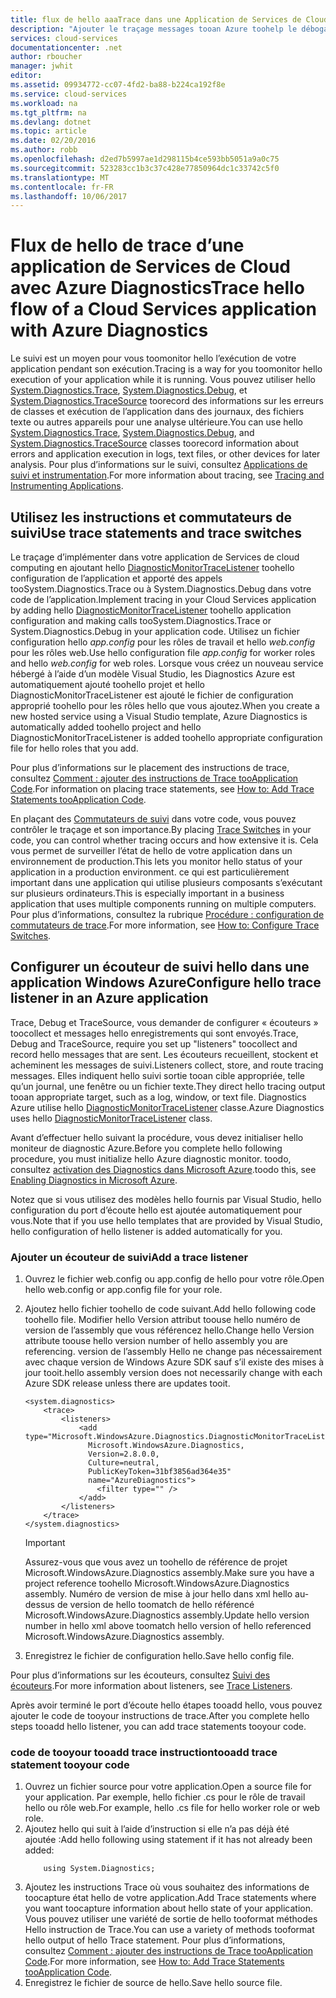```yaml
---
title: flux de hello aaaTrace dans une Application de Services de Cloud avec Azure Diagnostics | Documents Microsoft
description: "Ajouter le traçage messages tooan Azure toohelp le débogage des applications, mesurer les performances, analyse, analyse du trafic et bien plus encore."
services: cloud-services
documentationcenter: .net
author: rboucher
manager: jwhit
editor: 
ms.assetid: 09934772-cc07-4fd2-ba88-b224ca192f8e
ms.service: cloud-services
ms.workload: na
ms.tgt_pltfrm: na
ms.devlang: dotnet
ms.topic: article
ms.date: 02/20/2016
ms.author: robb
ms.openlocfilehash: d2ed7b5997ae1d298115b4ce593bb5051a9a0c75
ms.sourcegitcommit: 523283cc1b3c37c428e77850964dc1c33742c5f0
ms.translationtype: MT
ms.contentlocale: fr-FR
ms.lasthandoff: 10/06/2017
---
```

# <a name="trace-hello-flow-of-a-cloud-services-application-with-azure-diagnostics"></a><span data-ttu-id="acddf-103">Flux de hello de trace d’une application de Services de Cloud avec Azure Diagnostics</span><span class="sxs-lookup"><span data-stu-id="acddf-103">Trace hello flow of a Cloud Services application with Azure Diagnostics</span></span>
<span data-ttu-id="acddf-104">Le suivi est un moyen pour vous toomonitor hello l’exécution de votre application pendant son exécution.</span><span class="sxs-lookup"><span data-stu-id="acddf-104">Tracing is a way for you toomonitor hello execution of your application while it is running.</span></span> <span data-ttu-id="acddf-105">Vous pouvez utiliser hello [System.Diagnostics.Trace](https://msdn.microsoft.com/library/system.diagnostics.trace.aspx), [System.Diagnostics.Debug](https://msdn.microsoft.com/library/system.diagnostics.debug.aspx), et [System.Diagnostics.TraceSource](https://msdn.microsoft.com/library/system.diagnostics.tracesource.aspx) toorecord des informations sur les erreurs de classes et exécution de l’application dans des journaux, des fichiers texte ou autres appareils pour une analyse ultérieure.</span><span class="sxs-lookup"><span data-stu-id="acddf-105">You can use hello [System.Diagnostics.Trace](https://msdn.microsoft.com/library/system.diagnostics.trace.aspx), [System.Diagnostics.Debug](https://msdn.microsoft.com/library/system.diagnostics.debug.aspx), and [System.Diagnostics.TraceSource](https://msdn.microsoft.com/library/system.diagnostics.tracesource.aspx) classes toorecord information about errors and application execution in logs, text files, or other devices for later analysis.</span></span> <span data-ttu-id="acddf-106">Pour plus d’informations sur le suivi, consultez [Applications de suivi et instrumentation](https://msdn.microsoft.com/library/zs6s4h68.aspx).</span><span class="sxs-lookup"><span data-stu-id="acddf-106">For more information about tracing, see [Tracing and Instrumenting Applications](https://msdn.microsoft.com/library/zs6s4h68.aspx).</span></span>

## <a name="use-trace-statements-and-trace-switches"></a><span data-ttu-id="acddf-107">Utilisez les instructions et commutateurs de suivi</span><span class="sxs-lookup"><span data-stu-id="acddf-107">Use trace statements and trace switches</span></span>
<span data-ttu-id="acddf-108">Le traçage d’implémenter dans votre application de Services de cloud computing en ajoutant hello [DiagnosticMonitorTraceListener](https://msdn.microsoft.com/library/azure/microsoft.windowsazure.diagnostics.diagnosticmonitortracelistener.aspx) toohello configuration de l’application et apporté des appels tooSystem.Diagnostics.Trace ou à System.Diagnostics.Debug dans votre code de l’application.</span><span class="sxs-lookup"><span data-stu-id="acddf-108">Implement tracing in your Cloud Services application by adding hello [DiagnosticMonitorTraceListener](https://msdn.microsoft.com/library/azure/microsoft.windowsazure.diagnostics.diagnosticmonitortracelistener.aspx) toohello application configuration and making calls tooSystem.Diagnostics.Trace or System.Diagnostics.Debug in your application code.</span></span> <span data-ttu-id="acddf-109">Utilisez un fichier configuration hello *app.config* pour les rôles de travail et hello *web.config* pour les rôles web.</span><span class="sxs-lookup"><span data-stu-id="acddf-109">Use hello configuration file *app.config* for worker roles and hello *web.config* for web roles.</span></span> <span data-ttu-id="acddf-110">Lorsque vous créez un nouveau service hébergé à l’aide d’un modèle Visual Studio, les Diagnostics Azure est automatiquement ajouté toohello projet et hello DiagnosticMonitorTraceListener est ajouté le fichier de configuration approprié toohello pour les rôles hello que vous ajoutez.</span><span class="sxs-lookup"><span data-stu-id="acddf-110">When you create a new hosted service using a Visual Studio template, Azure Diagnostics is automatically added toohello project and hello DiagnosticMonitorTraceListener is added toohello appropriate configuration file for hello roles that you add.</span></span>

<span data-ttu-id="acddf-111">Pour plus d’informations sur le placement des instructions de trace, consultez [Comment : ajouter des instructions de Trace tooApplication Code](https://msdn.microsoft.com/library/zd83saa2.aspx).</span><span class="sxs-lookup"><span data-stu-id="acddf-111">For information on placing trace statements, see [How to: Add Trace Statements tooApplication Code](https://msdn.microsoft.com/library/zd83saa2.aspx).</span></span>

<span data-ttu-id="acddf-112">En plaçant des [Commutateurs de suivi](https://msdn.microsoft.com/library/3at424ac.aspx) dans votre code, vous pouvez contrôler le traçage et son importance.</span><span class="sxs-lookup"><span data-stu-id="acddf-112">By placing [Trace Switches](https://msdn.microsoft.com/library/3at424ac.aspx) in your code, you can control whether tracing occurs and how extensive it is.</span></span> <span data-ttu-id="acddf-113">Cela vous permet de surveiller l’état de hello de votre application dans un environnement de production.</span><span class="sxs-lookup"><span data-stu-id="acddf-113">This lets you monitor hello status of your application in a production environment.</span></span> <span data-ttu-id="acddf-114">ce qui est particulièrement important dans une application qui utilise plusieurs composants s’exécutant sur plusieurs ordinateurs.</span><span class="sxs-lookup"><span data-stu-id="acddf-114">This is especially important in a business application that uses multiple components running on multiple computers.</span></span> <span data-ttu-id="acddf-115">Pour plus d’informations, consultez la rubrique [Procédure : configuration de commutateurs de trace](https://msdn.microsoft.com/library/t06xyy08.aspx).</span><span class="sxs-lookup"><span data-stu-id="acddf-115">For more information, see [How to: Configure Trace Switches](https://msdn.microsoft.com/library/t06xyy08.aspx).</span></span>

## <a name="configure-hello-trace-listener-in-an-azure-application"></a><span data-ttu-id="acddf-116">Configurer un écouteur de suivi hello dans une application Windows Azure</span><span class="sxs-lookup"><span data-stu-id="acddf-116">Configure hello trace listener in an Azure application</span></span>
<span data-ttu-id="acddf-117">Trace, Debug et TraceSource, vous demander de configurer « écouteurs » toocollect et messages hello enregistrements qui sont envoyés.</span><span class="sxs-lookup"><span data-stu-id="acddf-117">Trace, Debug and TraceSource, require you set up "listeners" toocollect and record hello messages that are sent.</span></span> <span data-ttu-id="acddf-118">Les écouteurs recueillent, stockent et acheminent les messages de suivi.</span><span class="sxs-lookup"><span data-stu-id="acddf-118">Listeners collect, store, and route tracing messages.</span></span> <span data-ttu-id="acddf-119">Elles indiquent hello suivi sortie tooan cible appropriée, telle qu’un journal, une fenêtre ou un fichier texte.</span><span class="sxs-lookup"><span data-stu-id="acddf-119">They direct hello tracing output tooan appropriate target, such as a log, window, or text file.</span></span> <span data-ttu-id="acddf-120">Diagnostics Azure utilise hello [DiagnosticMonitorTraceListener](https://msdn.microsoft.com/library/azure/microsoft.windowsazure.diagnostics.diagnosticmonitortracelistener.aspx) classe.</span><span class="sxs-lookup"><span data-stu-id="acddf-120">Azure Diagnostics uses hello [DiagnosticMonitorTraceListener](https://msdn.microsoft.com/library/azure/microsoft.windowsazure.diagnostics.diagnosticmonitortracelistener.aspx) class.</span></span>

<span data-ttu-id="acddf-121">Avant d’effectuer hello suivant la procédure, vous devez initialiser hello moniteur de diagnostic Azure.</span><span class="sxs-lookup"><span data-stu-id="acddf-121">Before you complete hello following procedure, you must initialize hello Azure diagnostic monitor.</span></span> <span data-ttu-id="acddf-122">toodo, consultez [activation des Diagnostics dans Microsoft Azure](cloud-services-dotnet-diagnostics.md).</span><span class="sxs-lookup"><span data-stu-id="acddf-122">toodo this, see [Enabling Diagnostics in Microsoft Azure](cloud-services-dotnet-diagnostics.md).</span></span>

<span data-ttu-id="acddf-123">Notez que si vous utilisez des modèles hello fournis par Visual Studio, hello configuration du port d’écoute hello est ajoutée automatiquement pour vous.</span><span class="sxs-lookup"><span data-stu-id="acddf-123">Note that if you use hello templates that are provided by Visual Studio, hello configuration of hello listener is added automatically for you.</span></span>

### <a name="add-a-trace-listener"></a><span data-ttu-id="acddf-124">Ajouter un écouteur de suivi</span><span class="sxs-lookup"><span data-stu-id="acddf-124">Add a trace listener</span></span>
1. <span data-ttu-id="acddf-125">Ouvrez le fichier web.config ou app.config de hello pour votre rôle.</span><span class="sxs-lookup"><span data-stu-id="acddf-125">Open hello web.config or app.config file for your role.</span></span>
2. <span data-ttu-id="acddf-126">Ajoutez hello fichier toohello de code suivant.</span><span class="sxs-lookup"><span data-stu-id="acddf-126">Add hello following code toohello file.</span></span> <span data-ttu-id="acddf-127">Modifier hello Version attribut toouse hello numéro de version de l’assembly que vous référencez hello.</span><span class="sxs-lookup"><span data-stu-id="acddf-127">Change hello Version attribute toouse hello version number of hello assembly you are referencing.</span></span> <span data-ttu-id="acddf-128">version de l’assembly Hello ne change pas nécessairement avec chaque version de Windows Azure SDK sauf s’il existe des mises à jour tooit.</span><span class="sxs-lookup"><span data-stu-id="acddf-128">hello assembly version does not necessarily change with each Azure SDK release unless there are updates tooit.</span></span>
   
    ```
    <system.diagnostics>
        <trace>
            <listeners>
                <add type="Microsoft.WindowsAzure.Diagnostics.DiagnosticMonitorTraceListener,
                  Microsoft.WindowsAzure.Diagnostics,
                  Version=2.8.0.0,
                  Culture=neutral,
                  PublicKeyToken=31bf3856ad364e35"
                  name="AzureDiagnostics">
                    <filter type="" />
                </add>
            </listeners>
        </trace>
    </system.diagnostics>
    ```
   > [!IMPORTANT]
   > <span data-ttu-id="acddf-129">Assurez-vous que vous avez un toohello de référence de projet Microsoft.WindowsAzure.Diagnostics assembly.</span><span class="sxs-lookup"><span data-stu-id="acddf-129">Make sure you have a project reference toohello Microsoft.WindowsAzure.Diagnostics assembly.</span></span> <span data-ttu-id="acddf-130">Numéro de version de mise à jour hello dans xml hello au-dessus de version de hello toomatch de hello référencé Microsoft.WindowsAzure.Diagnostics assembly.</span><span class="sxs-lookup"><span data-stu-id="acddf-130">Update hello version number in hello xml above toomatch hello version of hello referenced Microsoft.WindowsAzure.Diagnostics assembly.</span></span>
   > 
   > 
3. <span data-ttu-id="acddf-131">Enregistrez le fichier de configuration hello.</span><span class="sxs-lookup"><span data-stu-id="acddf-131">Save hello config file.</span></span>

<span data-ttu-id="acddf-132">Pour plus d’informations sur les écouteurs, consultez [Suivi des écouteurs](https://msdn.microsoft.com/library/4y5y10s7.aspx).</span><span class="sxs-lookup"><span data-stu-id="acddf-132">For more information about listeners, see [Trace Listeners](https://msdn.microsoft.com/library/4y5y10s7.aspx).</span></span>

<span data-ttu-id="acddf-133">Après avoir terminé le port d’écoute hello étapes tooadd hello, vous pouvez ajouter le code de tooyour instructions de trace.</span><span class="sxs-lookup"><span data-stu-id="acddf-133">After you complete hello steps tooadd hello listener, you can add trace statements tooyour code.</span></span>

### <a name="tooadd-trace-statement-tooyour-code"></a><span data-ttu-id="acddf-134">code de tooyour tooadd trace instruction</span><span class="sxs-lookup"><span data-stu-id="acddf-134">tooadd trace statement tooyour code</span></span>
1. <span data-ttu-id="acddf-135">Ouvrez un fichier source pour votre application.</span><span class="sxs-lookup"><span data-stu-id="acddf-135">Open a source file for your application.</span></span> <span data-ttu-id="acddf-136">Par exemple, hello <RoleName>fichier .cs pour le rôle de travail hello ou rôle web.</span><span class="sxs-lookup"><span data-stu-id="acddf-136">For example, hello <RoleName>.cs file for hello worker role or web role.</span></span>
2. <span data-ttu-id="acddf-137">Ajoutez hello qui suit à l’aide d’instruction si elle n’a pas déjà été ajoutée :</span><span class="sxs-lookup"><span data-stu-id="acddf-137">Add hello following using statement if it has not already been added:</span></span>
    ```
        using System.Diagnostics;
    ```
3. <span data-ttu-id="acddf-138">Ajoutez les instructions Trace où vous souhaitez des informations de toocapture état hello de votre application.</span><span class="sxs-lookup"><span data-stu-id="acddf-138">Add Trace statements where you want toocapture information about hello state of your application.</span></span> <span data-ttu-id="acddf-139">Vous pouvez utiliser une variété de sortie de hello tooformat méthodes Hello instruction de Trace.</span><span class="sxs-lookup"><span data-stu-id="acddf-139">You can use a variety of methods tooformat hello output of hello Trace statement.</span></span> <span data-ttu-id="acddf-140">Pour plus d’informations, consultez [Comment : ajouter des instructions de Trace tooApplication Code](https://msdn.microsoft.com/library/zd83saa2.aspx).</span><span class="sxs-lookup"><span data-stu-id="acddf-140">For more information, see [How to: Add Trace Statements tooApplication Code](https://msdn.microsoft.com/library/zd83saa2.aspx).</span></span>
4. <span data-ttu-id="acddf-141">Enregistrez le fichier de source de hello.</span><span class="sxs-lookup"><span data-stu-id="acddf-141">Save hello source file.</span></span>

